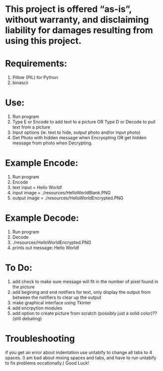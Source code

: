 # This project is offered “as-is”, without warranty, and disclaiming liability for damages resulting from using this project.


# Requirements:
1. Pillow (PIL) for Python
2. binascii


# Use:
1. Run program
2. Type E or Encode to add text to a picture OR Type D or Decode to pull text from a picture
3. Input options (ie. text to hide, output photo and/or input photo)
4. Get Photo with hidden message when Encryopting OR get hidden message from photo when Decrypting. 


# Example Encode:
1. Run program
2. Encode
3. text input = Hello World!
4. input image = ./resources/HelloWorldBlank.PNG
5. output image = ./resources/HelloWorldEncrypted.PNG


# Example Decode:
1. Run program
2. Decode
3. ./resources/HelloWorldEncrypted.PNG
4. prints out message: Hello World!


# To Do:
1. add check to make sure message will fit in the number of pixel found in the picture
2. add begining and end notifiers for text, only display the output from between the notifiers to clear up the output
3. make graphical interface using Tkinter
4. add encrpytion modules 
5. add option to create picture from scratch (possibly just a solid color)?? (still debating)


# Troubleshooting
if you get an error about indentation use untabify to change all tabs to 4 spaces. 
(I am bad about mixing spaces and tabs, and have to run untabify to fix problems occationally.)
Good Luck!

